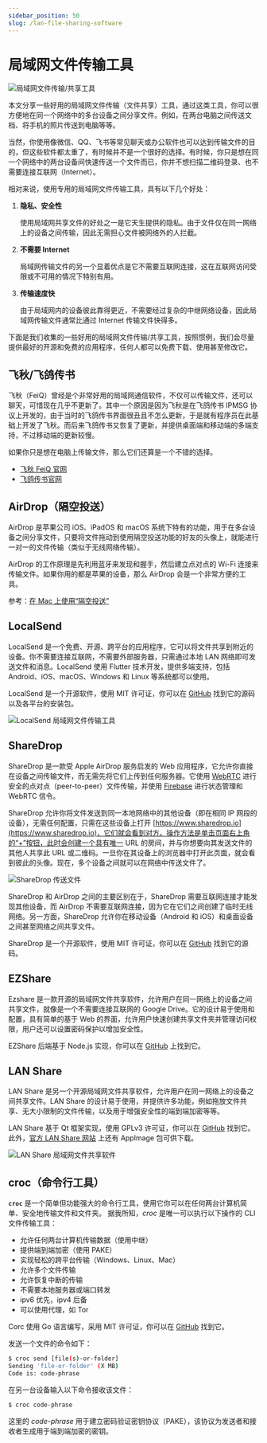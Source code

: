 ```yaml
---
sidebar_position: 50
slug: /lan-file-sharing-software
---
```


# 局域网文件传输工具

![局域网文件传输/共享工具](https://static.getiot.tech/lan-file-sharing.png#center)

本文分享一些好用的局域网文件传输（文件共享）工具，通过这类工具，你可以很方便地在同一个网络中的多台设备之间分享文件。例如，在两台电脑之间传送文档、将手机的照片传送到电脑等等。

当然，你使用像微信、QQ、飞书等常见聊天或办公软件也可以达到传输文件的目的，但这些软件都太重了，有时候并不是一个很好的选择。有时候，你只是想在同一个网络中的两台设备间快速传送一个文件而已，你并不想扫描二维码登录、也不需要连接互联网（Internet）。

相对来说，使用专用的局域网文件传输工具，具有以下几个好处：

1. **隐私、安全性**

   使用局域网共享文件的好处之一是它天生提供的隐私。由于文件仅在同一网络上的设备之间传输，因此无需担心文件被网络外的人拦截。

2. **不需要 Internet**

   局域网传输文件的另一个显着优点是它不需要互联网连接，这在互联网访问受限或不可用的情况下特别有用。

3. **传输速度快**

   由于局域网内的设备彼此靠得更近，不需要经过复杂的中继网络设备，因此局域网传输文件通常比通过 Internet 传输文件快得多。

下面是我们收集的一些好用的局域网文件传输/共享工具，按照惯例，我们会尽量提供最好的开源和免费的应用程序，任何人都可以免费下载、使用甚至修改它。



## 飞秋/飞鸽传书

飞秋（FeiQ）曾经是个非常好用的局域网通信软件，不仅可以传输文件，还可以聊天，可惜现在几乎不更新了。其中一个原因是因为飞秋是在飞鸽传书 IPMSG 协议上开发的，由于当时的飞鸽传书界面很丑且不怎么更新，于是就有程序员在此基础上开发了飞秋。而后来飞鸽传书又恢复了更新，并提供桌面端和移动端的多端支持，不过移动端的更新较慢。

如果你只是想在电脑上传输文件，那么它们还算是一个不错的选择。

- [飞秋 FeiQ 官网](https://www.feiq.cn)
- [飞鸽传书官网](http://www.ipmsg.org.cn)



## AirDrop（隔空投送）

AirDrop 是苹果公司 iOS、iPadOS 和 macOS 系统下特有的功能，用于在多台设备之间分享文件，只要将文件拖动到使用隔空投送功能的好友的头像上，就能进行一对一的文件传输（类似于无线网络传输）。

AirDrop 的工作原理是先利用蓝牙来发现和握手，然后建立点对点的 Wi-Fi 连接来传输文件。如果你用的都是苹果的设备，那么 AirDrop 会是一个非常方便的工具。

参考：[在 Mac 上使用“隔空投送”](https://support.apple.com/zh-cn/102538)



## LocalSend

LocalSend 是一个免费、开源、跨平台的应用程序，它可以将文件共享到附近的设备。你不需要连接互联网，不需要外部服务器，只需通过本地 LAN 网络即可发送文件和消息。LocalSend 使用 Flutter 技术开发，提供多端支持，包括 Android、iOS、macOS、Windows 和 Linux 等系统都可以使用。

LocalSend 是一个开源软件，使用 MIT 许可证，你可以在 [GitHub](https://github.com/localsend/localsend) 找到它的源码以及各平台的安装包。

![LocalSend 局域网文件传输工具](https://static.getiot.tech/LocalSend-02.png#center)



## ShareDrop

ShareDrop 是一款受 Apple AirDrop 服务启发的 Web 应用程序，它允许你直接在设备之间传输文件，而无需先将它们上传到任何服务器。它使用 [WebRTC](https://webrtc.org) 进行安全的点对点（peer-to-peer）文件传输，并使用 [Firebase](https://www.firebase.com) 进行状态管理和 WebRTC 信令。

ShareDrop 允许你将文件发送到同一本地网络中的其他设备（即在相同 IP 网段的设备），无需任何配置，只需在这些设备上打开 [https://www.sharedrop.io](https://www.sharedrop.io)，它们就会看到对方。操作方法是单击页面右上角的“+”按钮，此时会创建一个具有唯一 URL 的房间，并与你想要向其发送文件的其他人共享此 URL 或二维码。一旦你在其设备上的浏览器中打开此页面，就会看到彼此的头像。现在，多个设备之间就可以在网络中传送文件了。

![ShareDrop 传送文件](https://static.getiot.tech/ShareDrop.png#center)

ShareDrop 和 AirDrop 之间的主要区别在于，ShareDrop 需要互联网连接才能发现其他设备，而 AirDrop 不需要互联网连接，因为它在它们之间创建了临时无线网络。另一方面，ShareDrop 允许你在移动设备（Android 和 iOS）和桌面设备之间甚至网络之间共享文件。

ShareDrop 是一个开源软件，使用 MIT 许可证，你可以在 [GitHub](https://github.com/szimek/sharedrop) 找到它的源码。



## EZShare

Ezshare 是一款开源的局域网文件共享软件，允许用户在同一网络上的设备之间共享文件，就像是一个不需要连接互联网的 Google Drive。它的设计易于使用和配置，具有简单的基于 Web 的界面，允许用户快速创建共享文件夹并管理访问权限，用户还可以设置密码保护以增加安全性。

EZShare 后端基于 Node.js 实现，你可以在 [GitHub](https://github.com/mifi/ezshare) 上找到它。



## LAN Share

LAN Share 是另一个开源局域网文件共享软件，允许用户在同一网络上的设备之间共享文件。LAN Share 的设计易于使用，并提供许多功能，例如拖放文件共享、无大小限制的文件传输，以及用于增强安全性的端到端加密等等。

LAN Share 基于 Qt 框架实现，使用 GPLv3 许可证，你可以在 [GitHub](https://github.com/abdularis/LAN-Share) 找到它。此外，[官方 LAN Share 网站](https://appimage.github.io/LANShare/) 上还有 AppImage 包可供下载。 

![LAN Share 局域网文件共享软件](https://static.getiot.tech/LAN-Share.png#center)



## croc（命令行工具）

**`croc`** 是一个简单但功能强大的命令行工具，使用它你可以在任何两台计算机简单、安全地传输文件和文件夹。 据我所知，*croc* 是唯一可以执行以下操作的 CLI 文件传输工具：

- 允许任何两台计算机传输数据（使用中继）
- 提供端到端加密（使用 PAKE）
- 实现轻松的跨平台传输（Windows、Linux、Mac）
- 允许多个文件传输
- 允许恢复中断的传输
- 不需要本地服务器或端口转发
- ipv6 优先，ipv4 后备
- 可以使用代理，如 Tor

Corc 使用 Go 语言编写，采用 MIT 许可证，你可以在 [GitHub](https://github.com/schollz/croc) 找到它。

发送一个文件的命令如下：

```bash
$ croc send [file(s)-or-folder]
Sending 'file-or-folder' (X MB)
Code is: code-phrase
```

在另一台设备输入以下命令接收该文件：

```bash
$ croc code-phrase
```

这里的 *code-phrase* 用于建立密码验证密钥协议（PAKE），该协议为发送者和接收者生成用于端到端加密的密钥。



<!--

---



## Updog

Updog 是 Python 的 `SimpleHTTPServer` 的替代品。它允许通过 HTTP/S 上传和下载，可以设置临时 SSL 证书并使用 HTTP 基本身份验证。

安装方式：

```bash
pip3 install updog
```

[GitHub](https://github.com/sc0tfree/updog)



## Airshare

Airshare is a Python-based tool that transfers data between two machines in a local network using Multicast-DNS. It also provides a non-CLI HTTP gateway. The tool is completely offline and supports blazing fast content transfer within a local network. It lets you transfer plain text and files.

Additionally, it supports transfer of multiple files, directories and large files, and can be used as a module in other Python programs. Airshare is cross-platform, working on Linux, Windows, and Mac, and also supports mobile devices. Furthermore, it uses Multicast-DNS service registration and discovery, making content easily accessible with human-readable codes.

[GitHub](https://github.com/KuroLabs/Airshare)



## D-LAN

[GitHub](https://github.com/Ummon/D-LAN)



## LANDrop

[LANDrop](https://landrop.app/)

[GitHub](https://github.com/LANDrop/LANDrop)



---



## Node.js-LAN-File-Sharing

This is a small Node.js app designed for sharing files while on the same network. Especially useful when you are trying to get a file from a friend and their device has a single broken USB port.

Once installed, it creates a local web server that enables you to share files and access them from your network.

**Its features include:**

- Easy to use Drag and Drop file upload.
- Faster than uploading to a server then downloading since you are the server.
- Works with large files (tested with >2gb).
- The page opens fast due to being lightweight. (Native JS + Vue 2)

The main disadvantage of this app is that it requires technical skills to setup and use.



## LanXchange

LanXchange is a simple tool for spontaneous, local network file transfers. Supports Windows, macOS and Linux PCs and Android phones.

It is written in Java and work in portable mode. It also supports multiple file transfers, large file transfers and allows you to exchange, share and transfer files between different systems, platforms, and devices.

LanXchange is released under the GPL-3.0 License.



## ffsend

ffsend is a command-line terminal app that allow you to share files and directory easy. All files are always encrypted on the client, and secrets are never shared with the remote host. An optional password may be specified, and a default file lifetime of 1 (up to 20) download or 24 hours is enforced to ensure your stuff does not remain online forever.

ffsend works on Windows, macOS, FreeBSD and Linux. It is also can be installed using Docker.

**ffsend features include:**

- Fully featured and friendly command line tool
- Upload and download files and directories securely, always encrypted on the client
- Additional password protection, generation and configurable download limits
- File and directory archiving and extraction
- Built-in share URL shortener and QR code generator
- Supports Send v3 (current) and v2
- History tracking your files for easy management
- Ability to use your own Send hosts
- Inspect or delete shared files
- Accurate error reporting
- Streaming encryption and uploading/downloading, very low memory footprint
- Intended for use in [scripts](https://github.com/timvisee/ffsend#scriptability) without interaction

This project is released under the **GNU GPL-3.0** license.



## Transmitic Beta

Transmitic is a secure program for sharing and transferring files directly between users. It is built with Rust, has no file size limit, and allows for download pause and resume. You can add users and choose which files and folders to share with them. The goal is to simplify the process of transferring files between computers. If you have ever wanted to send files directly from one computer to another, Transmitic can help.



## Hansip

Hansip is a robust and secure file-sharing server that provides users with an easy and effective way to share files with others. It is suitable for individuals who want to share personal files and small to medium organizations that need to share confidential documents.

One of the most significant features of Hansip is its End-to-End encryption, which ensures that only authorized users can access your files. This feature provides an added layer of security that is essential for anyone who values their privacy and wants to keep their files safe.

In addition to its security features, Hansip is extremely user-friendly. Its interface is simple and intuitive, enabling you to upload and share files with others quickly and easily. Furthermore, Hansip is scalable, making it easy to adapt to your organization's growing needs. You can easily create new users and groups, set permissions, and manage your files from a central dashboard.

[GitHub](https://github.com/slaveofcode/hansip)



## [Sharing GUI](https://github.com/imyuanx/sharing-GUI)

Sharing GUI is a simple tool that enables easy file sharing to multiple devices on the LAN or public network. With Sharing GUI, you can share files to multiple devices on the LAN or public network using only one client, while other devices can use the web. The client supports macOS, Windows, and Linux.

Sharing GUI allows you to download your files on other devices, accept files on other devices, and access your clipboard on other devices. It supports both LAN and public network, identity authentication, and ngrok for quickly sharing to the public network.



## ShareBox

Sharebox is a powerful web-based file management application designed to make file-sharing a breeze. With its user-friendly interface, you can easily share files from your host machine to any device on your local network or over the internet in just a few clicks.

What's more, Sharebox requires minimal or zero configuration, making it a great tool for users who are not tech-savvy. It comes bundled in a single executable file, which means you don't have to worry about downloading or installing multiple files.

For those looking to share files over the internet, Sharebox has got you covered. It comes with an integrated [Vex](https://github.com/bleenco/vex) client that eliminates the need for configuring firewalls or NAT on your local network. This means you can easily share files with friends, family, or colleagues without any hassle.



## send-it

Yet another simple terminal app that allows you to share your files directly from your terminal. It supports drag and drop, and comes with a reactive progress bar.



## Dropzone

Dropzone is an innovative software that provides a range of features to facilitate communication and file sharing among friends and colleagues in a local area network (LAN). With Dropzone, users can easily share files, chat, and access remote terminals with others on the same network, making it an ideal tool for collaborative work environments. The software is designed to be extremely user-friendly, with zero-configuration required, making it accessible even to those who are not tech-savvy.

It is written in C# programming language, which ensures its compatibility with Windows platforms. Moreover, the software is constantly updated and improved to ensure optimal performance and reliability.



## localCloud

This simple app allows you to create a local cloud system for your local network. You can set admin username, password, token, upload and share files among computors in your network.



## Portal

Portal is a lightweight command-line file transfer utility for file transfer for the network and the web. It can be installed for Windows, Linux, Arch Linux, macOS.

**Portal features include:**

- End-to-end encryption using [PAKE2](https://en.wikipedia.org/wiki/Password-authenticated_key_agreement)
- Direct transfer of files if possible (e.g. sender and receiver are in the same local network)
- Fallback to relay server if sender and receiver cannot connect directly
- Parallel gzip compression of files for faster and more efficient transfers
- Hosting your own relay (we'd appreciate it if you plan to send a lot of data!)
- Configurability and shell completions
- A shiny UI ⭐✨ to gaze your eyes upon while you wait for your files



## Gocho

Local Network File Sharing

Gocho allows you to share a chosen directory with others on the same local network, without the need to setup Samba or OS-oriented settings. It provides a local dashboard which you can access through your browser, to discover what others are sharing without knowing other's IP addresses. [GitHub](https://github.com/donkeysharp/gocho)

Gocho 允许您与同一本地网络上的其他人共享选定的目录，而无需设置 Samba 或面向操作系统的设置。 它提供了一个本地仪表板，您可以通过浏览器访问该仪表板，以便在不知道其他人的 IP 地址的情况下发现其他人正在共享的内容。

Gocho is written in Go Lang, and it is released under the MIT license.

The supported platforms are:

- GNU/Linux 32 bits
- GNU/Linux 64 bits
- macOS (Intel and Apple Silicon)
- Windows 32 bits
- Windows 64 bits



## NitroShare

[NitroShare](https://nitroshare.net/)

https://github.com/nitroshare



## LanXchange

[LanXchange](https://lanxchange.com/)



## FileFly

[FileFly](https://www.fileflyapp.com/)





## 参考

- [19 Open-source Free LAN File Transfer and File Sharing Apps and Scripts](https://medevel.com/19-lan-file-transfer-file-sharing/)



-->
